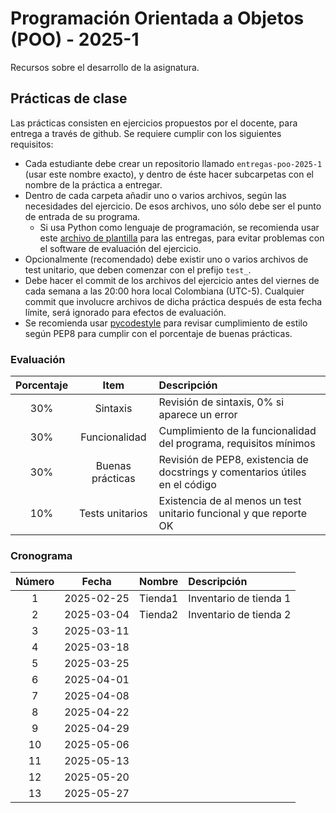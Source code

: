 # Programación Orientada a Objetos (POO) - 2025-1

Recursos sobre el desarrollo de la asignatura.

## Prácticas de clase

Las prácticas consisten en ejercicios propuestos por el docente, para entrega a través de github. Se requiere cumplir con los siguientes requisitos:

* Cada estudiante debe crear un repositorio llamado `entregas-poo-2025-1` (usar este nombre exacto), y dentro de éste hacer subcarpetas con el nombre de la práctica a entregar.
* Dentro de cada carpeta añadir uno o varios archivos, según las necesidades del ejercicio. De esos archivos, uno sólo debe ser el punto de entrada de su programa.
    * Si usa Python como lenguaje de programación, se recomienda usar este [archivo de plantilla](template.py) para las entregas, para evitar problemas con el software de evaluación del ejercicio.
* Opcionalmente (recomendado) debe existir uno o varios archivos de test unitario, que deben comenzar con el prefijo `test_`.
* Debe hacer el commit de los archivos del ejercicio antes del viernes de cada semana a las 20:00 hora local Colombiana (UTC-5). Cualquier commit que involucre archivos de dicha práctica después de esta fecha límite, será ignorado para efectos de evaluación.
* Se recomienda usar [pycodestyle](https://pypi.org/project/pycodestyle/) para revisar cumplimiento de estilo según PEP8 para cumplir con el porcentaje de buenas prácticas.

### Evaluación

|Porcentaje|Item            |Descripción                                                                  |
|:--------:|:--------------:|:----------------------------------------------------------------------------|
|30%       |Sintaxis        |Revisión de sintaxis, 0% si aparece un error                                 |
|30%       |Funcionalidad   |Cumplimiento de la funcionalidad del programa, requisitos mínimos            |
|30%       |Buenas prácticas|Revisión de PEP8, existencia de docstrings y comentarios útiles en el código |
|10%       |Tests unitarios |Existencia de al menos un test unitario funcional y que reporte OK           |

### Cronograma

|Número|Fecha     |Nombre |Descripción           |
|:----:|:--------:|:-----:|:---------------------|
|1     |2025-02-25|Tienda1|Inventario de tienda 1|
|2     |2025-03-04|Tienda2|Inventario de tienda 2|
|3     |2025-03-11|       |                      |
|4     |2025-03-18|       |                      |
|5     |2025-03-25|       |                      |
|6     |2025-04-01|       |                      |
|7     |2025-04-08|       |                      |
|8     |2025-04-22|       |                      |
|9     |2025-04-29|       |                      |
|10    |2025-05-06|       |                      |
|11    |2025-05-13|       |                      |
|12    |2025-05-20|       |                      |
|13    |2025-05-27|       |                      |


